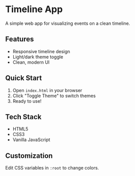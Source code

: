 # Timeline App

A simple web app for visualizing events on a clean timeline.

## Features
- Responsive timeline design
- Light/dark theme toggle
- Clean, modern UI

## Quick Start
1. Open `index.html` in your browser
2. Click "Toggle Theme" to switch themes
3. Ready to use!

## Tech Stack
- HTML5
- CSS3
- Vanilla JavaScript

## Customization
Edit CSS variables in `:root` to change colors.
